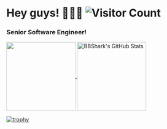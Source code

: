 # Hey guys! 👋👋👋  ![Visitor Count](https://profile-counter.glitch.me/bbshark99/count.svg)

<h3>Senior Software Engineer!</h3>

<p>
  <a href="https://github.com/bbshark99/bbshark99" >
    <img align="center" src="https://github-readme-stats.vercel.app/api/top-langs/?layout=compact&username=bbshark99&hide=java,html&title_color=ffffff&text_color=c9cacc&icon_color=2bbc8a&bg_color=1d1f21" height="180px"/>
  </a>
  
  <a href="https://github.com/bbshark99/bbshark99" >
    <img align="center" src="https://github-readme-stats.vercel.app/api?username=bbshark99&show_icons=true&line_height=27&count_private=true&title_color=ffffff&text_color=c9cacc&icon_color=2bbc8a&bg_color=1d1f21" alt="BBShark's GitHub Stats" height="180px"/>
  </a>
  
 </p>
  
 <p align="center">
  
  [![trophy](https://github-profile-trophy.vercel.app/?username=bbshark99&theme=onedark)](https://github.com/ryo-ma/github-profile-trophy)
 </p>
